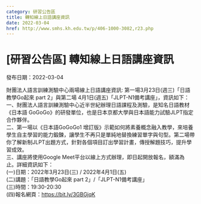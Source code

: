 ```yaml
---
category: 研習公告區
title: 轉知線上日語講座資訊
date: 2022-03-04
href: http://www.smhs.kh.edu.tw/p/406-1000-3082,r23.php
---
```


# [研習公告區] 轉知線上日語講座資訊

發布日期：2022-03-04

財團法人語言訓練測驗中心兩場線上日語講座資訊: 第一場3月23日(週三)「日語教學Go起來 part 2」與第二場 4月1日(週五)「JLPT-N1備考講座」，資訊如下：  
一、財團法人語言訓練測驗中心近半世紀辦理日語課程及測驗，是知名日語教材《日本語 GoGoGo》的研發單位，也是日本京都大學與日本語能力試驗JLPT指定合作夥伴。  
二、第一場以《日本語GoGoGo1 增訂版》示範如何將素養概念融入教學，來培養學生自主學習的能力鍛鍊，讓學生不再只是單純地替換練習單字與句型。第二場帶你了解新制JLPT出題方式，針對各個項目訂出學習計畫，傳授解題技巧，提升學習成效。  
三、講座將使用Google Meet平台以線上方式辦理，即日起開放報名，額滿為止。詳細資訊如下：  
(一)日期：2022年3月23日(三) / 2022年4月1日(五)  
(二)講題：「日語教學Go起來 part 2」/「JLPT-N1備考講座」  
(三)時間：19:30-20:30  
(四)報名網頁：https://bit.ly/3GBGjqK

